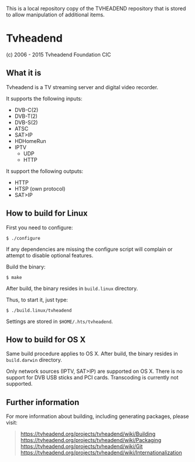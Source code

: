 This is a local repository copy of the TVHEADEND repository that is stored to allow manipulation of additional items.

Tvheadend
========================================
(c) 2006 - 2015 Tvheadend Foundation CIC


What it is
----------

Tvheadend is a TV streaming server and digital video recorder.

It supports the following inputs:

  * DVB-C(2)
  * DVB-T(2)
  * DVB-S(2)
  * ATSC
  * SAT>IP
  * HDHomeRun
  * IPTV
    * UDP
    * HTTP

It support the following outputs:

  * HTTP
  * HTSP (own protocol)
  * SAT>IP

How to build for Linux
----------------------

First you need to configure:

	$ ./configure

If any dependencies are missing the configure script will complain or attempt
to disable optional features.

Build the binary:

	$ make

After build, the binary resides in `build.linux` directory.

Thus, to start it, just type:

	$ ./build.linux/tvheadend

Settings are stored in `$HOME/.hts/tvheadend`.

How to build for OS X
---------------------

Same build procedure applies to OS X.
After build, the binary resides in `build.darwin` directory.

Only network sources (IPTV, SAT>IP) are supported on OS X.
There is no support for DVB USB sticks and PCI cards.
Transcoding is currently not supported.

Further information
-------------------

For more information about building, including generating packages, please visit:
> https://tvheadend.org/projects/tvheadend/wiki/Building  
> https://tvheadend.org/projects/tvheadend/wiki/Packaging  
> https://tvheadend.org/projects/tvheadend/wiki/Git
> https://tvheadend.org/projects/tvheadend/wiki/Internationalization
